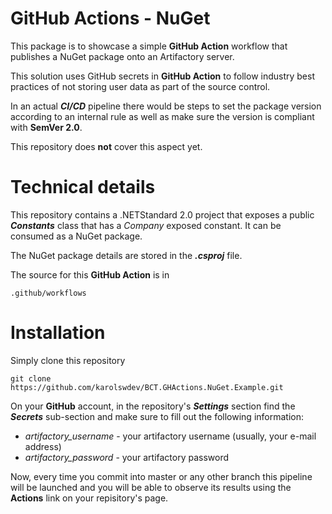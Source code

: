 ﻿# GitHub Actions - NuGet

This package is to showcase a simple **GitHub Action** workflow that publishes a NuGet package onto an Artifactory server.

This solution uses GitHub secrets in **GitHub Action** to follow industry best practices of not storing user data as part of the source control.

In an actual ***CI/CD*** pipeline there would be steps to set the package version according to an internal rule as well as make sure the version is compliant with **SemVer 2.0**. 

This repository does **not** cover this aspect yet.

# Technical details

This repository contains a .NETStandard 2.0 project that exposes a public ***Constants*** class that has a *Company* exposed constant. It can be consumed as a NuGet package.

The NuGet package details are stored in the ***.csproj*** file.

The source for this **GitHub Action** is in 

    .github/workflows

# Installation

Simply clone this repository

    git clone https://github.com/karolswdev/BCT.GHActions.NuGet.Example.git

On your **GitHub** account, in the repository's ***Settings*** section find the ***Secrets*** sub-section and make sure to fill out the following information:

 - *artifactory_username* - your artifactory username (usually, your e-mail address)
 - *artifactory_password* - your artifactory password

Now, every time you commit into master or any other branch this pipeline will be launched and you will be able to observe its results using the **Actions** link on your repisitory's page.